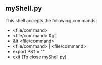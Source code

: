## myShell.py

This shell accepts the following commands:

- <file/command>
- <file/command> &gt <txt>
- <txt> &lt <file/command>
- <file/command> | <file/command>
- export PS1 = "<newPromp>"
- exit (To close myShell.py)
